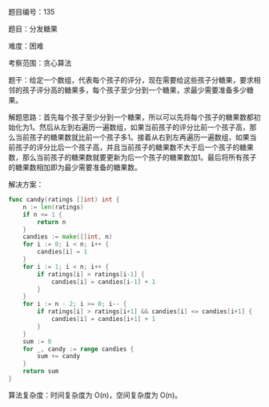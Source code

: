 题目编号：135

题目：分发糖果

难度：困难

考察范围：贪心算法

题干：给定一个数组，代表每个孩子的评分，现在需要给这些孩子分糖果，要求相邻的孩子评分高的糖果多，每个孩子至少分到一个糖果，求最少需要准备多少糖果。

解题思路：首先每个孩子至少分到一个糖果，所以可以先将每个孩子的糖果数都初始化为1。然后从左到右遍历一遍数组，如果当前孩子的评分比前一个孩子高，那么当前孩子的糖果数就比前一个孩子多1。接着从右到左再遍历一遍数组，如果当前孩子的评分比后一个孩子高，并且当前孩子的糖果数不大于后一个孩子的糖果数，那么当前孩子的糖果数就要更新为后一个孩子的糖果数加1。最后将所有孩子的糖果数相加即为最少需要准备的糖果数。

解决方案：

```go
func candy(ratings []int) int {
    n := len(ratings)
    if n <= 1 {
        return n
    }
    candies := make([]int, n)
    for i := 0; i < n; i++ {
        candies[i] = 1
    }
    for i := 1; i < n; i++ {
        if ratings[i] > ratings[i-1] {
            candies[i] = candies[i-1] + 1
        }
    }
    for i := n - 2; i >= 0; i-- {
        if ratings[i] > ratings[i+1] && candies[i] <= candies[i+1] {
            candies[i] = candies[i+1] + 1
        }
    }
    sum := 0
    for _, candy := range candies {
        sum += candy
    }
    return sum
}
```

算法复杂度：时间复杂度为 O(n)，空间复杂度为 O(n)。